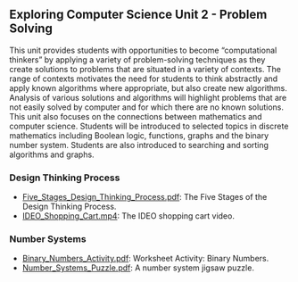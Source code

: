 ## Exploring Computer Science Unit 2 - Problem Solving

This unit provides students with opportunities to become “computational thinkers” by applying a variety of problem-solving techniques as they create solutions to problems that are situated in a variety of contexts. The range of contexts motivates the need for students to think abstractly and apply known algorithms where appropriate, but also create new algorithms. Analysis of various solutions and algorithms will highlight problems that are not easily solved by computer and for which there are no known solutions. This unit also focuses on the connections between mathematics and computer science. Students will be introduced to selected topics in discrete mathematics including Boolean logic, functions, graphs and the binary number system. Students are also introduced to searching and sorting algorithms and graphs.

### Design Thinking Process
* [Five_Stages_Design_Thinking_Process.pdf](./Five_Stages_Design_Thinking_Process.pdf): The Five Stages of the Design Thinking Process.
* [IDEO_Shopping_Cart.mp4](./IDEO_Shopping_Cart.mp4): The IDEO shopping cart video. 

### Number Systems
* [Binary_Numbers_Activity.pdf](./Binary_Numbers_Activity.pdf): Worksheet Activity: Binary Numbers.
* [Number_Systems_Puzzle.pdf](./Number_Systems_Puzzle.pdf): A number system jigsaw puzzle.



